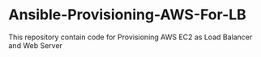 # Ansible-Provisioning-AWS-For-LB
This repository contain code for Provisioning AWS EC2 as Load Balancer and Web Server 
